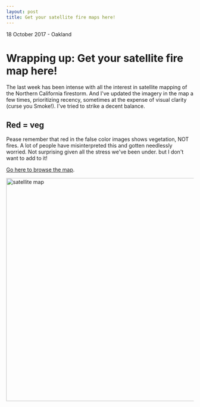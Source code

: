 ```yaml
---
layout: post
title: Get your satellite fire maps here!
---
```

<p class="meta"> 18 October 2017 - Oakland</p>

Wrapping up: Get your satellite fire map here!
==============================

The last week has been intense with all the interest in satellite mapping of the Northern California firestorm. And I've updated the imagery in the map a few times, prioritizing recency, sometimes at the expense of visual clarity (curse you Smoke!). I've tried to strike a decent balance.

Red = veg
----
Pease remember that red in the false color images shows vegetation, NOT fires. A lot of people have misinterpreted this and gotten needlessly worried. Not surprising given all the stress we've been under. but I don't want to add to it!


[Go here to browse the map](https://robinkraft.github.io/norcal-fires-imagery/compare.html).

<a href="https://robinkraft.github.io/norcal-fires-imagery/compare.html"><img src="https://i.imgur.com/tXxTnLh.png" alt="satellite map" style="width: 600px;"/></a>
